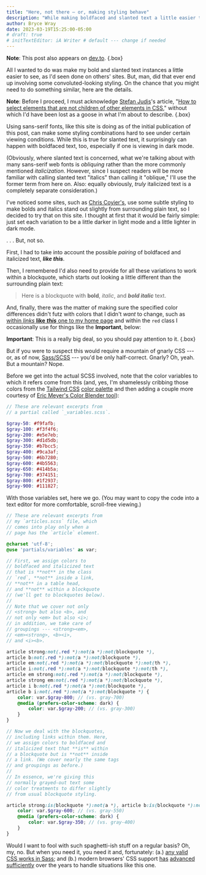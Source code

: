 ```yaml
---
title: "Here, not there — or, making styling behave"
description: "While making boldfaced and slanted text a little easier to detect, I end up with (S)CSS that looks nasty but gets the job done."
author: Bryce Wray
date: 2023-03-19T15:25:00-05:00
# draft: true
# initTextEditor: iA Writer # default --- change if needed
---
```


**Note**: This post also appears on [dev.to](https://dev.to/brycewray/here-not-there-or-making-styling-behave-43ia).
{.box}

All I wanted to do was make my bold and slanted text instances a little easier to see, as I'd seen done on others' sites. But, man, did that ever end up involving some convoluted-looking styling. On the chance that you might need to do something similar, here are the details.

<!--more-->

**Note**: Before I proceed, I must acknowledge [Stefan Judis](https://www.stefanjudis.com)'s article, "[How to select elements that are not children of other elements in CSS](https://www.stefanjudis.com/snippets/how-to-select-elements-that-are-not-children-of-other-elements-in-css/)," without which I'd have been lost as a goose in what I'm about to describe.
{.box}

Using sans-serif fonts, like this site is doing as of the initial publication of this post, can make some styling combinations hard to see under certain viewing conditions. While this is true for slanted text, it surprisingly can happen with boldfaced text, too, especially if one is viewing in dark mode.

(Obviously, where slanted text is concerned, what we're talking about with many sans-serif web fonts is *obliquing* rather than the more commonly mentioned *italicization*. However, since I suspect readers will be more familiar with calling slanted text "italics" than calling it "oblique," I'll use the former term from here on. Also: equally obviously, *truly* italicized text is a completely separate consideration.)

I've noticed some sites, such as [Chris Coyier's](https://chriscoyier.net/), use some subtle styling to make bolds and italics stand out slightly from surrounding plain text, so I decided to try that on this site. I thought at first that it would be fairly simple: just set each variation to be a little darker in light mode and a little lighter in dark mode.

. . . But, not so.

First, I had to take into account the possible *pairing* of boldfaced and italicized text, ***like this***.

Then, I remembered I'd also need to provide for all these variations to work within a blockquote, which starts out looking a little different than the surrounding plain text:

> Here is a blockquote with **bold**, *italic*, and ***bold italic*** text.

And, finally, there was the matter of making sure the specified color differences didn't futz with colors that I didn't *want* to change, such as [within *links* **like** ***this*** one to my home page](/) and within the `red` class I occasionally use for things like the **Important**, below:

<strong class="red">Important</strong>: This is a really big deal, so you should pay attention to it.
{.box}

But if you were to suspect this would require a mountain of gnarly CSS --- or, as of now, [Sass/SCSS](https://sass-lang.com) --- you'd be only half-correct. Gnarly? Oh, yeah. But a mountain? Nope.

Before we get into the actual SCSS involved, note that the color variables to which it refers come from this (and, yes, I'm shamelessly cribbing those colors from the [Tailwind CSS](https://tailwindcss.com) [color palette](https://tailwindcss.com/docs/customizing-colors) and then adding a couple more courtesy of [Eric Meyer's Color Blender tool](https://meyerweb.com/eric/tools/color-blend)):

```scss
// These are relevant excerpts from
// a partial called `_variables.scss`.

$gray-50: #f9fafb;
$gray-100: #f3f4f6;
$gray-200: #e5e7eb;
$gray-300: #d1d5db;
$gray-350: #b7bcc5;
$gray-400: #9ca3af;
$gray-500: #6b7280;
$gray-600: #4b5563;
$gray-650: #414b5a;
$gray-700: #374151;
$gray-800: #1f2937;
$gray-900: #111827;
```

With those variables set, here we go. (You may want to copy the code into a text editor for more comfortable, scroll-free viewing.)

```scss
// These are relevant excerpts from
// my `articles.scss` file, which
// comes into play only when a
// page has the `article` element.

@charset 'utf-8';
@use 'partials/variables' as var;

// First, we assign colors to
// boldfaced and italicized text
// that is **not** in the class
// `red`, **not** inside a link,
// **not** in a table head,
// and **not** within a blockquote
// (we'll get to blockquotes below).
//
// Note that we cover not only
// <strong> but also <b>, and
// not only <em> but also <i>;
// in addition, we take care of
// groupings --- <strong><em>,
// <em><strong>, <b><i>,
// and <i><b>.

article strong:not(.red *):not(a *):not(blockquote *),
article b:not(.red *):not(a *):not(blockquote *),
article em:not(.red *):not(a *):not(blockquote *):not(th *),
article i:not(.red *):not(a *):not(blockquote *):not(th *),
article em strong:not(.red *):not(a *):not(blockquote *),
article strong em:not(.red *):not(a *):not(blockquote *),
article i b:not(.red *):not(a *):not(blockquote *),
article b i:not(.red *):not(a *):not(blockquote *) {
	color: var.$gray-800; // (vs. gray-700)
	@media (prefers-color-scheme: dark) {
		color: var.$gray-200; // (vs. gray-300)
	}
}

// Now we deal with the blockquotes,
// including links within them. Here,
// we assign colors to boldfaced and
// italicized text that **is** within
// a blockquote but is **not** inside
// a link. (We cover nearly the same tags
// and groupings as before.)
//
// In essence, we're giving this
// normally grayed-out text some
// color treatments to differ slightly
// from usual blockquote styling.

article strong:is(blockquote *):not(a *), article b:is(blockquote *):not(a *), article em:is(blockquote *):not(a *), article i:is(blockquote *):not(a *), article em strong:is(blockquote *):not(a *), article strong em:is(blockquote *):not(a *), article i b:is(blockquote *):not(a *), article b i:is(blockquote *):not(a *) {
	color: var.$gray-600; // (vs. gray-550)
	@media (prefers-color-scheme: dark) {
		color: var.$gray-350; // (vs. gray-400)
	}
}
```

Would I want to fool with such spaghetti-ish stuff on a regular basis? Oh, my, no. But when you need it, you need it and, fortunately: (a.) [any valid CSS works in Sass](https://sass-lang.com/guide); and (b.) modern browsers' CSS support [has](https://webkit.org/blog/3615/css-selectors-inside-selectors-discover-matches-not-and-nth-child/) [advanced](https://hacks.mozilla.org/2020/12/and-now-for-firefox-84/) [sufficiently](https://blog.chromium.org/2020/12/chrome-88-digital-goods-lighting.html) over the years to handle situations like this one.
